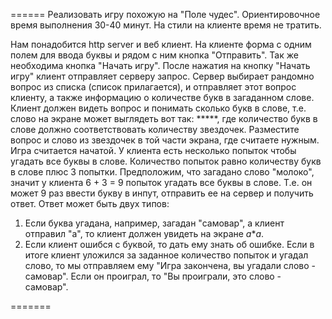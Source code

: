 ======
  Реализовать игру похожую на "Поле чудес".
Ориентировочное время выполнения 30-40 минут. На стили на клиенте время не тратить.

Нам понадобится http server и веб клиент. На клиенте форма с одним полем для ввода буквы и рядом с ним кнопка "Отправить". Так же необходима кнопка "Начать игру". После нажатия на кнопку "Начать игру" клиент отправляет серверу запрос. Сервер выбирает рандомно вопрос из списка (список прилагается), и отправляет этот вопрос клиенту, а также информацию о количестве букв в загаданном слове. Клиент должен видеть вопрос и понимать сколько букв в слове, т.е. слово на экране может выглядеть вот так: *****, где  количество букв в слове должно соответствовать количеству звездочек. Разместите вопрос и слово из звездочек в той части экрана, где считаете нужным. Игра считается начатой.
У клиента есть несколько попыток чтобы угадать все буквы в  слове. Количество попыток равно количеству букв в слове плюс 3 попытки. Предположим, что загадано слово "молоко", значит у клиента 6 + 3 = 9 попыток угадать все буквы в слове. Т.е. он может 9 раз ввести букву в инпут, отправить ее на сервер и получить ответ. Ответ может быть двух типов:
1. Если буква угадана, например, загадан "самовар", а клиент отправил "а", то клиент должен увидеть на экране *а***а*.
2. Если клиент ошибся с буквой, то дать ему знать об ошибке.
Если в итоге клиент уложился за заданное количество попыток и угадал слово, то мы отправляем ему "Игра закончена, вы угадали слово - самовар". Если он проиграл, то "Вы проиграли, это слово - самовар".



=======
